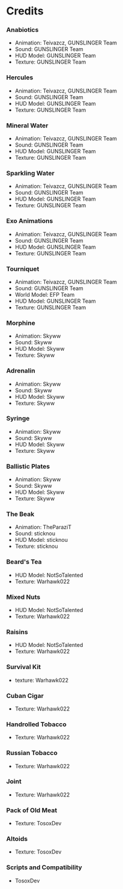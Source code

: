 # Credits

### Anabiotics
* Animation: Teivazcz, GUNSLINGER Team
* Sound: GUNSLINGER Team
* HUD Model: GUNSLINGER Team
* Texture: GUNSLINGER Team

### Hercules
* Animation: Teivazcz, GUNSLINGER Team
* Sound: GUNSLINGER Team
* HUD Model: GUNSLINGER Team
* Texture: GUNSLINGER Team

### Mineral Water
* Animation: Teivazcz, GUNSLINGER Team
* Sound: GUNSLINGER Team
* HUD Model: GUNSLINGER Team
* Texture: GUNSLINGER Team

### Sparkling Water
* Animation: Teivazcz, GUNSLINGER Team
* Sound: GUNSLINGER Team
* HUD Model: GUNSLINGER Team
* Texture: GUNSLINGER Team

### Exo Animations
* Animation: Teivazcz, GUNSLINGER Team
* Sound: GUNSLINGER Team
* HUD Model: GUNSLINGER Team
* Texture: GUNSLINGER Team

### Tourniquet
* Animation: Teivazcz, GUNSLINGER Team
* Sound: GUNSLINGER Team
* World Model: EFP Team
* HUD Model: GUNSLINGER Team
* Texture: GUNSLINGER Team

### Morphine
* Animation: Skyww
* Sound: Skyww
* HUD Model: Skyww
* Texture: Skyww

### Adrenalin
* Animation: Skyww
* Sound: Skyww
* HUD Model: Skyww
* Texture: Skyww

### Syringe
* Animation: Skyww
* Sound: Skyww
* HUD Model: Skyww
* Texture: Skyww

### Ballistic Plates
* Animation: Skyww
* Sound: Skyww
* HUD Model: Skyww
* Texture: Skyww

### The Beak
* Animation: TheParaziT
* Sound: sticknou
* HUD Model: sticknou
* Texture: sticknou

### Beard's Tea
* HUD Model: NotSoTalented
* Texture: Warhawk022

### Mixed Nuts
* HUD Model: NotSoTalented
* Texture: Warhawk022

### Raisins
* HUD Model: NotSoTalented
* Texture: Warhawk022

### Survival Kit
* texture: Warhawk022

### Cuban Cigar
* Texture: Warhawk022

### Handrolled Tobacco
* Texture: Warhawk022

### Russian Tobacco
* Texture: Warhawk022

### Joint
* Texture: Warhawk022

### Pack of Old Meat
* Texture: TosoxDev

### Altoids
* Texture: TosoxDev

### Scripts and Compatibility
* TosoxDev
